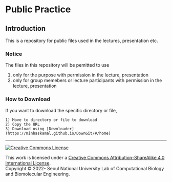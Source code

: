 # Public Practice

## Introduction

This is a repository for public files used in the lectures, presentation etc.

### Notice

The files in this repository will be pemitted to use 
  
  1) only for the purpose with permission in the lecture, presentation
  2) only for group memebers or lecture participants with permission in the lecture, presentation

### How to Download

If you want to download the specific directory or file,

	1) Move to directory or file to download
	2) Copy the URL
	3) Download using [Downloader](https://minhaskamal.github.io/DownGit/#/home) 

---

<a rel="license" href="http://creativecommons.org/licenses/by-sa/4.0/">
<img alt="Creative Commons License" style="border-width:0"
	src="https://i.creativecommons.org/l/by-sa/4.0/88x31.png" /></a>

This work is licensed under a
<a rel="license" href="http://creativecommons.org/licenses/by-sa/4.0/"> Creative
Commons Attribution-ShareAlike 4.0 International License</a>.  
Copyright &copy; 2022- Seoul National University Lab of Computational Biology
and Biomolecular Engineering.
